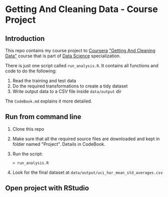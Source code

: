 # Getting And Cleaning Data - Course Project

## Introduction

This repo contains my course project to [Coursera](https://www.coursera.org) ["Getting And Cleaning Data"](https://class.coursera.org/getdata-031) course that is part of [Data Science](https://www.coursera.org/specialization/jhudatascience/1?utm_medium=listingPage) specialization.

There is just one script called `run_analysis.R`. It contains all functions and code to do the following:

1. Read the training and test data  
2. Do the required transformations to create a tidy dataset
3. Write output data to a CSV file inside `data/output` dir

The `CodeBook.md` explains it more detailed.


## Run from command line

1. Clone this repo
2. Make sure that all the required source files are downloaded and kept in folder named "Project". Details in CodeBook.
3. Run the script:

       > run_analysis.R

4. Look for the final dataset at `data/output/uci_har_mean_std_averages.csv`

## Open project with RStudio
